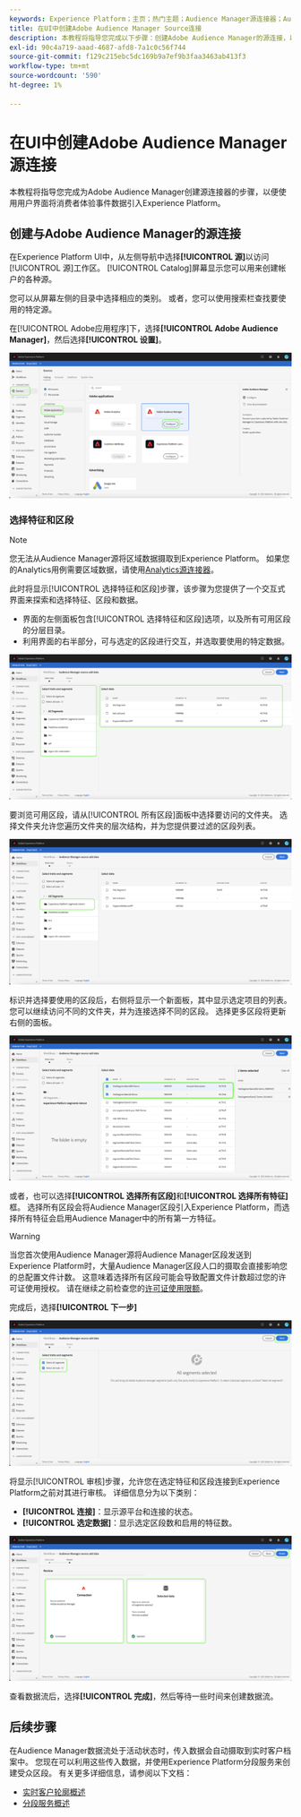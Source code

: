 ```yaml
---
keywords: Experience Platform；主页；热门主题；Audience Manager源连接器；Audience Manager；audience Manager连接器
title: 在UI中创建Adobe Audience Manager Source连接
description: 本教程将指导您完成以下步骤：创建Adobe Audience Manager的源连接，以便使用用户界面将消费者体验事件数据引入Experience Platform。
exl-id: 90c4a719-aaad-4687-afd8-7a1c0c56f744
source-git-commit: f129c215ebc5dc169b9a7ef9b3faa3463ab413f3
workflow-type: tm+mt
source-wordcount: '590'
ht-degree: 1%

---
```


# 在UI中创建Adobe Audience Manager源连接

本教程将指导您完成为Adobe Audience Manager创建源连接器的步骤，以便使用用户界面将消费者体验事件数据引入Experience Platform。

## 创建与Adobe Audience Manager的源连接

在Experience Platform UI中，从左侧导航中选择&#x200B;**[!UICONTROL 源]**&#x200B;以访问[!UICONTROL 源]工作区。 [!UICONTROL Catalog]屏幕显示您可以用来创建帐户的各种源。

您可以从屏幕左侧的目录中选择相应的类别。 或者，您可以使用搜索栏查找要使用的特定源。

在[!UICONTROL Adobe应用程序]下，选择&#x200B;**[!UICONTROL Adobe Audience Manager]**，然后选择&#x200B;**[!UICONTROL 设置]**。

![目录](../../../../images/tutorials/create/aam/catalog.png)

### 选择特征和区段

>[!NOTE]
>
>您无法从Audience Manager源将区域数据摄取到Experience Platform。 如果您的Analytics用例需要区域数据，请使用[Analytics源连接器](../adobe-applications/analytics.md)。

此时将显示[!UICONTROL 选择特征和区段]步骤，该步骤为您提供了一个交互式界面来探索和选择特征、区段和数据。

* 界面的左侧面板包含[!UICONTROL 选择特征和区段]选项，以及所有可用区段的分层目录。
* 利用界面的右半部分，可与选定的区段进行交互，并选取要使用的特定数据。

![添加数据](../../../../images/tutorials/create/aam/add-data.png)

要浏览可用区段，请从[!UICONTROL 所有区段]面板中选择要访问的文件夹。 选择文件夹允许您遍历文件夹的层次结构，并为您提供要过滤的区段列表。

![区段文件夹](../../../../images/tutorials/create/aam/segment-folder.png)

标识并选择要使用的区段后，右侧将显示一个新面板，其中显示选定项目的列表。 您可以继续访问不同的文件夹，并为连接选择不同的区段。 选择更多区段将更新右侧的面板。

![select-data](../../../../images/tutorials/create/aam/select-data.png)

或者，也可以选择&#x200B;**[!UICONTROL 选择所有区段]**&#x200B;和&#x200B;**[!UICONTROL 选择所有特征]**&#x200B;框。 选择所有区段会将Audience Manager区段引入Experience Platform，而选择所有特征会启用Audience Manager中的所有第一方特征。

>[!WARNING]
>
>当您首次使用Audience Manager源将Audience Manager区段发送到Experience Platform时，大量Audience Manager区段人口的摄取会直接影响您的总配置文件计数。 这意味着选择所有区段可能会导致配置文件计数超过您的许可证使用授权。 请在继续之前检查您的[许可证使用限额](../../../../../dashboards/guides/license-usage.md)。

完成后，选择&#x200B;**[!UICONTROL 下一步]**

![所有区段](../../../../images/tutorials/create/aam/all-segments.png)

将显示[!UICONTROL 审核]步骤，允许您在选定特征和区段连接到Experience Platform之前对其进行审核。 详细信息分为以下类别：

* **[!UICONTROL 连接]**：显示源平台和连接的状态。
* **[!UICONTROL 选定数据]**：显示选定区段数和启用的特征数。

![审核](../../../../images/tutorials/create/aam/review.png)

查看数据流后，选择&#x200B;**[!UICONTROL 完成]**，然后等待一些时间来创建数据流。

## 后续步骤

在Audience Manager数据流处于活动状态时，传入数据会自动摄取到实时客户档案中。 您现在可以利用这些传入数据，并使用Experience Platform分段服务来创建受众区段。 有关更多详细信息，请参阅以下文档：

* [实时客户轮廓概述](../../../../../profile/home.md)
* [分段服务概述](../../../../../segmentation/home.md)
